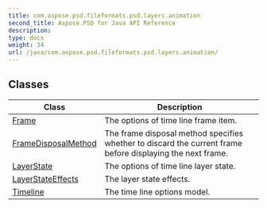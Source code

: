 ```yaml
---
title: com.aspose.psd.fileformats.psd.layers.animation
second_title: Aspose.PSD for Java API Reference
description: 
type: docs
weight: 34
url: /java/com.aspose.psd.fileformats.psd.layers.animation/
---
```



## Classes

| Class | Description |
| --- | --- |
| [Frame](../com.aspose.psd.fileformats.psd.layers.animation/frame) | The options of time line frame item. |
| [FrameDisposalMethod](../com.aspose.psd.fileformats.psd.layers.animation/framedisposalmethod) | The frame disposal method specifies whether to discard the current frame before displaying the next frame. |
| [LayerState](../com.aspose.psd.fileformats.psd.layers.animation/layerstate) | The options of time line layer state. |
| [LayerStateEffects](../com.aspose.psd.fileformats.psd.layers.animation/layerstateeffects) | The layer state effects. |
| [Timeline](../com.aspose.psd.fileformats.psd.layers.animation/timeline) | The time line options model. |
